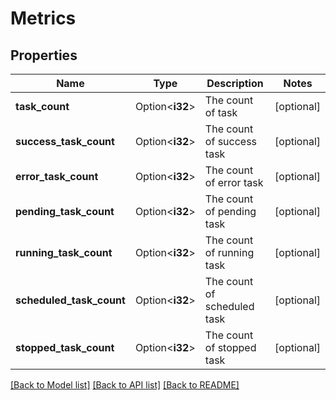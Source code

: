 # Metrics

## Properties

Name | Type | Description | Notes
------------ | ------------- | ------------- | -------------
**task_count** | Option<**i32**> | The count of task | [optional]
**success_task_count** | Option<**i32**> | The count of success task | [optional]
**error_task_count** | Option<**i32**> | The count of error task | [optional]
**pending_task_count** | Option<**i32**> | The count of pending task | [optional]
**running_task_count** | Option<**i32**> | The count of running task | [optional]
**scheduled_task_count** | Option<**i32**> | The count of scheduled task | [optional]
**stopped_task_count** | Option<**i32**> | The count of stopped task | [optional]

[[Back to Model list]](../README.md#documentation-for-models) [[Back to API list]](../README.md#documentation-for-api-endpoints) [[Back to README]](../README.md)


